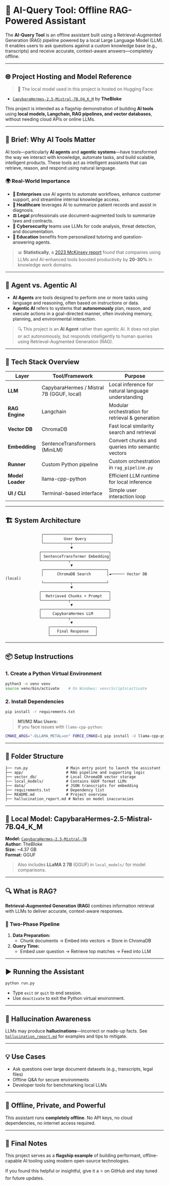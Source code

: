 # 🧠 AI-Query Tool: Offline RAG-Powered Assistant

The **AI-Query Tool** is an offline assistant built using a Retrieval-Augmented Generation (RAG) pipeline powered by a local Large Language Model (LLM). It enables users to ask questions against a custom knowledge base (e.g., transcripts) and receive accurate, context-aware answers—completely offline.

---

## 🌐 Project Hosting and Model Reference

> 📎 The local model used in this project is hosted on Hugging Face:

- [`CapybaraHermes-2.5-Mistral-7B.Q4_K_M`](https://huggingface.co/TheBloke/CapybaraHermes-2.5-Mistral-7B-GGUF) by **TheBloke**

This project is intended as a flagship demonstration of building **AI tools** using **local models, Langchain, RAG pipelines, and vector databases**, without needing cloud APIs or online LLMs.

---

## 🤖 Brief: Why AI Tools Matter

AI tools—particularly **AI agents** and **agentic systems**—have transformed the way we interact with knowledge, automate tasks, and build scalable, intelligent products. These tools act as intelligent assistants that can retrieve, reason, and respond using natural language.

### 🌍 Real-World Importance

- **💼 Enterprises** use AI agents to automate workflows, enhance customer support, and streamline internal knowledge access.
- **🏥 Healthcare** leverages AI to summarize patient records and assist in diagnosis.
- **⚖️ Legal** professionals use document-augmented tools to summarize laws and contracts.
- **🔐 Cybersecurity** teams use LLMs for code analysis, threat detection, and documentation.
- **🏫 Education** benefits from personalized tutoring and question-answering agents.

> 📊 **Statistically**, a [2023 McKinsey report](https://www.mckinsey.com/) found that companies using LLMs and AI-enhanced tools boosted productivity by **20-30%** in knowledge work domains.

---

## 🧠 Agent vs. Agentic AI

- **AI Agents** are tools designed to perform one or more tasks using language and reasoning, often based on instructions or data.
- **Agentic AI** refers to systems that **autonomously** plan, reason, and execute actions in a goal-directed manner, often involving memory, planning, and environmental interaction.

> 🔍 This project is an **AI Agent** rather than agentic AI. It does not plan or act autonomously, but responds intelligently to human queries using Retrieval-Augmented Generation (RAG).

---

## 🧱 Tech Stack Overview

| Layer            | Tool/Framework                            | Purpose                                            |
| ---------------- | ----------------------------------------- | -------------------------------------------------- |
| **LLM**          | CapybaraHermes / Mistral 7B (GGUF, local) | Local inference for natural language understanding |
| **RAG Engine**   | Langchain                                 | Modular orchestration for retrieval & generation   |
| **Vector DB**    | ChromaDB                                  | Fast local similarity search and retrieval         |
| **Embedding**    | SentenceTransformers (MiniLM)             | Convert chunks and queries into semantic vectors   |
| **Runner**       | Custom Python pipeline                    | Custom orchestration in `rag_pipeline.py`          |
| **Model Loader** | llama-cpp-python                          | Efficient LLM runtime for local inference          |
| **UI / CLI**     | Terminal-based interface                  | Simple user interaction loop                       |

---

## 🏗️ System Architecture

```
                ┌──────────────────────────────┐
                │         User Query           │
                └────────────┬─────────────────┘
                             ▼
               ┌──────────────────────────────┐
               │ SentenceTransformer Embedding│
               └────────────┬─────────────────┘
                             ▼
                ┌────────────────────────────┐
                │      ChromaDB Search       │◄────── Vector DB (local)
                └────────────┬───────────────┘
                             ▼
               ┌──────────────────────────────┐
               │  Retrieved Chunks + Prompt   │
               └────────────┬─────────────────┘
                             ▼
               ┌──────────────────────────────┐
               │     CapybaraHermes LLM       │
               └────────────┬─────────────────┘
                             ▼
                   ┌────────────────────┐
                   │   Final Response   │
                   └────────────────────┘
```

---

## 📦 Setup Instructions

### 1. Create a Python Virtual Environment

```bash
python3 -m venv venv
source venv/bin/activate    # On Windows: venv\Scripts\activate
```

### 2. Install Dependencies

```bash
pip install -r requirements.txt
```

> **M1/M2 Mac Users:**  
> If you face issues with `llama-cpp-python`:

```bash
CMAKE_ARGS="-DLLAMA_METAL=on" FORCE_CMAKE=1 pip install -U llama-cpp-python --no-cache-dir
```

---

## 📂 Folder Structure

```
├── run.py                 # Main entry point to launch the assistant
├── app/                   # RAG pipeline and supporting logic
├── vector_db/             # Local ChromaDB vector storage
├── local_models/          # Contains GGUF format LLMs
├── data/                  # JSON transcripts for embedding
├── requirements.txt       # Dependency list
├── README.md              # Project overview
├── hallucination_report.md # Notes on model inaccuracies
```

---

## 🧠 Local Model: CapybaraHermes-2.5-Mistral-7B.Q4_K_M

**Model:** [`CapybaraHermes-2.5-Mistral-7B`](https://huggingface.co/TheBloke/CapybaraHermes-2.5-Mistral-7B-GGUF)  
**Author:** TheBloke  
**Size:** ~4.37 GB  
**Format:** GGUF

> Also includes **LLaMA 2 7B** (GGUF) in `local_models/` for model comparisons.

---

## 🔍 What is RAG?

**Retrieval-Augmented Generation (RAG)** combines information retrieval with LLMs to deliver accurate, context-aware responses.

### 🧱 Two-Phase Pipeline

1. **Data Preparation:**
   - Chunk documents → Embed into vectors → Store in ChromaDB
2. **Query Time:**
   - Embed user question → Retrieve top matches → Feed into LLM

---

## ▶️ Running the Assistant

```bash
python run.py
```

- Type `exit` or `quit` to end session.
- Use `deactivate` to exit the Python virtual environment.

---

## 🚨 Hallucination Awareness

LLMs may produce **hallucinations**—incorrect or made-up facts. See [`hallucination_report.md`](./hallucination_report.md) for examples and tips to mitigate.

---

## 💡 Use Cases

- Ask questions over large document datasets (e.g., transcripts, legal files)
- Offline Q&A for secure environments
- Developer tools for benchmarking local LLMs

---

## 🔐 Offline, Private, and Powerful

This assistant runs **completely offline**. No API keys, no cloud dependencies, no internet access required.

---

## 🏁 Final Notes

This project serves as a **flagship example** of building performant, offline-capable AI tooling using modern open-source technologies.

If you found this helpful or insightful, give it a ⭐ on GitHub and stay tuned for future updates.
